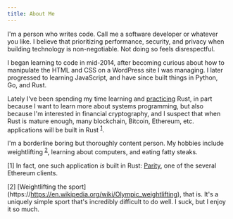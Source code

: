 ```yaml
---
title: About Me
---
```


I'm a person who writes code. Call me a software developer or whatever you
like. I believe that prioritizing performance, security, and privacy when
building technology is non-negotiable. Not doing so feels disrespectful.

I began learning to code in mid-2014, after becoming curious about how to
manipulate the HTML and CSS on a WordPress site I was managing. I later
progressed to learning JavaScript, and have since built things in Python, Go,
and Rust.

Lately I've been spending my time learning and [practicing](https://github.com/taravancil/advent) Rust, in part because I want
to learn more about systems programming, but also because I'm interested in
financial cryptography, and I suspect that when Rust is mature enough, many
blockchain, Bitcoin, Ethereum, etc. applications will be built in Rust
<sup>[1](#footnote1)</sup>.

I'm a borderline boring but thoroughly content person. My hobbies include
weightlifting <sup>[2](#footnote2)</sup>, learning about computers, and
eating fatty steaks.

<a name="footnote1">[1]</a> In fact, one such application *is* built in Rust:
[Parity](https://github.com/ethcore/parity), one of the several Ethereum
clients.

<a name="footnote2">[2]</a> [Weightlifting the sport]
(https://https://en.wikipedia.org/wiki/Olympic_weightlifting), that is. It's a uniquely simple sport that's incredibly difficult to do well. I suck, but I
enjoy it so much.
